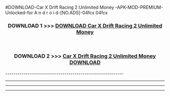 #DOWNLOAD-Car X Drift Racing 2 Unlimited Money -APK-MOD-PREMIUM-Unlocked-for A n d r o i d-[NO.ADS]-04fcx 04fcx 



<div align="center">

<h3>DOWNLOAD 1 >>> <a href="https://getmod2.web.app/?judul=Car X Drift Racing 2 Unlimited Money ">DOWNLOAD Car X Drift Racing 2 Unlimited Money </a></h3><br>

<h3>DOWNLOAD 2 >>> <a href="https://getmod2.web.app/?judul=Car X Drift Racing 2 Unlimited Money ">Car X Drift Racing 2 Unlimited Money  DOWNLOAD </a></h3>

</div>
----------------------------------------------------------

----------------------------------------------------------

----------------------------------------------------------

----------------------------------------------------------



